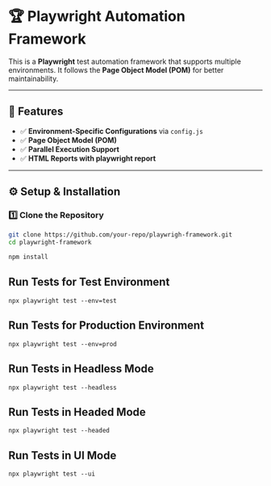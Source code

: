 # 🏆 Playwright Automation Framework

This is a **Playwright** test automation framework that supports multiple environments. It follows the **Page Object Model (POM)** for better maintainability.

---

## 🚀 **Features**
- ✅ **Environment-Specific Configurations** via `config.js`
- ✅ **Page Object Model (POM)**
- ✅ **Parallel Execution Support**
- ✅ **HTML Reports with playwright report**

---

## ⚙️ **Setup & Installation**
### 1️⃣ **Clone the Repository**
```sh
git clone https://github.com/your-repo/playwrigh-framework.git
cd playwright-framework
```

```sh
npm install
```

## Run Tests for Test Environment
```
npx playwright test --env=test
```

## Run Tests for Production Environment
```
npx playwright test --env=prod
```

## Run Tests in Headless Mode
```
npx playwright test --headless
```

## Run Tests in Headed Mode
```
npx playwright test --headed
```

## Run Tests in UI Mode
```
npx playwright test --ui
```
